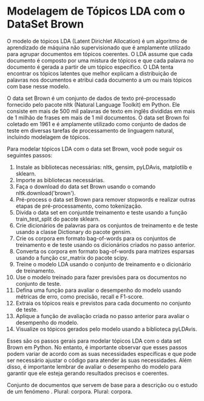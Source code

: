 # Modelagem de Tópicos LDA com o DataSet Brown

O modelo de tópicos LDA (Latent Dirichlet Allocation) é um algoritmo de aprendizado de máquina não supervisionado que é amplamente utilizado para agrupar documentos em tópicos coerentes. O LDA assume que cada documento é composto por uma mistura de tópicos e que cada palavra no documento é gerada a partir de um tópico específico. O LDA tenta encontrar os tópicos latentes que melhor explicam a distribuição de palavras nos documentos e atribui cada documento a um ou mais tópicos com base nesse modelo.

O data set Brown é um conjunto de dados de texto pré-processado fornecido pelo pacote nltk (Natural Language Toolkit) em Python. Ele consiste em mais de 500 mil palavras de texto em inglês divididas em mais de 1 milhão de frases em mais de 1 mil documentos. O data set Brown foi coletado em 1961 e é amplamente utilizado como conjunto de dados de teste em diversas tarefas de processamento de linguagem natural, incluindo modelagem de tópicos.

Para modelar tópicos LDA com o data set Brown, você pode seguir os seguintes passos:

1. Instale as bibliotecas necessárias: nltk, gensim, pyLDAvis, matplotlib e sklearn.
2. Importe as bibliotecas necessárias.
3. Faça o download do data set Brown usando o comando nltk.download('brown').
4. Pré-process o data set Brown para remover stopwords e realizar outras etapas de pré-processamento, como tokenização.
5. Divida o data set em conjuntde treinamento e teste usando a função train_test_split do pacote sklearn.
6. Crie dicionários de palavras para os conjuntos de treinamento e de teste usando a classe Dictionary do pacote gensim.
7. Crie os corpora em formato bag-of-words para os conjuntos de treinamento e de teste usando os dicionários criados no passo anterior.
8. Converta os corpora em formato bag-of-words para matrizes esparsas usando a função csr_matrix do pacote scipy.
9. Treine o modelo LDA usando o conjunto de treinamento e o dicionário de treinamento.
10. Use o modelo treinado para fazer previsões para os documentos no conjunto de teste.
11. Defina uma função para avaliar o desempenho do modelo usando métricas de erro, como precisão, recall e F1-score.
12. Extraia os tópicos reais e previstos para cada documento no conjunto de teste.
13. Aplique a função de avaliação criada no passo anterior para avaliar o desempenho do modelo.
14. Visualize os tópicos gerados pelo modelo usando a biblioteca pyLDAvis.

Esses são os passos gerais para modelar tópicos LDA com o data set Brown em Python. No entanto, é importante observar que esses passos podem variar de acordo com as suas necessidades específicas e que pode ser necessário ajustar o código para atender às suas necessidades. Além disso, é importante lembrar de avaliar o desempenho do modelo para garantir que ele esteja gerando resultados precisos e coerentes.

Conjunto de documentos que servem de base para a descrição ou o estudo de um fenómeno . Plural: corpora. Plural: corpora.

